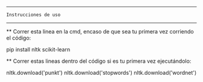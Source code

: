 -----------------------------
    Instrucciones de uso
-----------------------------


** Correr esta linea en la cmd, encaso de que sea tu primera vez corriendo el código: 

pip install nltk scikit-learn

** Correr estas lineas dentro del código si es tu primera vez ejecutándolo:

nltk.download('punkt')
nltk.download('stopwords')
nltk.download('wordnet')
